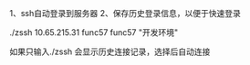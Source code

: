 1、ssh自动登录到服务器
2、保存历史登录信息，以便于快速登录

./zssh 10.65.215.31 func57 func57 "开发环境"

如果只输入./zssh  会显示历史连接记录，选择后自动连接